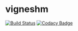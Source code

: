 # vigneshm
[![Build Status](https://travis-ci.org/vigneshm123/vigneshm.svg?branch=master)](https://travis-ci.org/vigneshm123/vigneshm)
[![Codacy Badge](https://api.codacy.com/project/badge/Grade/55de963716504011a0d9557f4614db6f)](https://www.codacy.com/app/vigneshm123/vigneshm?utm_source=github.com&amp;utm_medium=referral&amp;utm_content=vigneshm123/vigneshm&amp;utm_campaign=Badge_Grade)
